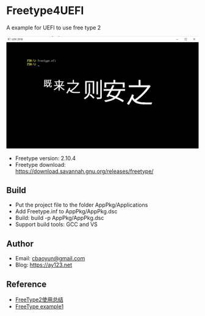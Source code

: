 # Freetype4UEFI
A example for UEFI to use free type 2
 
![screen shot](https://github.com/ay123net/uefift2/blob/master/20210323163153.jpg)

* Freetype version: 2.10.4
* Freetype download: https://download.savannah.gnu.org/releases/freetype/

## Build
* Put the project file to the folder AppPkg/Applications
* Add Freetype.inf to AppPkg/AppPkg.dsc
* Build: build -p AppPkg/AppPkg.dsc
* Support build tools: GCC and VS

## Author
* Email: cbaoyun@gmail.com
* Blog: https://ay123.net

## Reference
* [FreeType2使用总结](https://blog.csdn.net/finewind/article/details/38009731)
* [FreeType example1](https://www.freetype.org/freetype2/docs/tutorial/example1.c)
